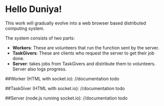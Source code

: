 # Hello Duniya!

This work will gradually evolve into a web browser based distributed computing system.

The system consists of two parts:
- **Workers**: These are volunteers that run the function sent by the server.
- **TaskGivers**: These are clients who request the server to get their job done. 
- **Server**: takes jobs from TaskGivers and distribute them to volunteers. Server also logs progress. 
    

##Worker (HTML with socket.io):
//documentation todo


##TaskGiver (HTML with socket.io):
//documentation todo


##Server (node.js running socket.io):
//documentation todo
